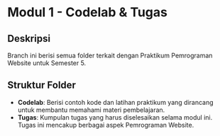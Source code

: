 # Modul 1 - Codelab & Tugas

## Deskripsi
Branch ini berisi semua folder terkait dengan Praktikum Pemrograman Website untuk Semester 5.

## Struktur Folder
- **Codelab**: Berisi contoh kode dan latihan praktikum yang dirancang untuk membantu memahami materi pembelajaran.
- **Tugas**: Kumpulan tugas yang harus diselesaikan selama modul ini. Tugas ini mencakup berbagai aspek Pemrograman Website.
